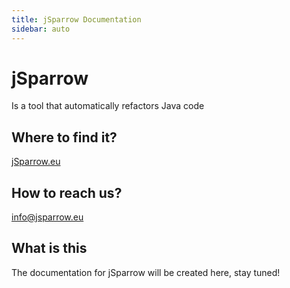 ```yaml
---
title: jSparrow Documentation
sidebar: auto
---
```


# jSparrow

Is a tool that automatically refactors Java code

## Where to find it?

[jSparrow.eu](https://jsparrow.eu)

## How to reach us?

[info@jsparrow.eu](mailto:info@jsparrow.eu)

## What is this

The documentation for jSparrow will be created here, stay tuned!
